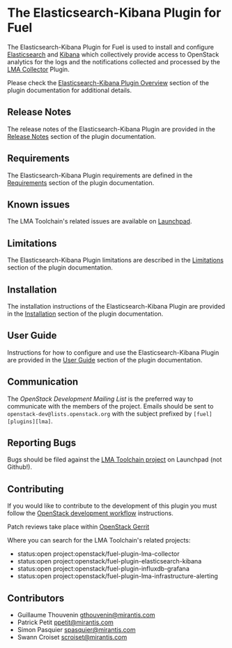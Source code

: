 The Elasticsearch-Kibana Plugin for Fuel
========================================

The Elasticsearch-Kibana Plugin for Fuel is used to install and configure
[Elasticsearch](https://www.elastic.co/products/elasticsearch) and
[Kibana](https://www.elastic.co/products/kibana) which collectively
provide access to OpenStack analytics for the logs and the notifications collected
and processed by the [LMA Collector](
http://fuel-plugin-lma-collector.readthedocs.org/en/latest/index.html)
Plugin.

Please check the [Elasticsearch-Kibana Plugin Overview](
http://fuel-plugin-elasticsearch-kibana.readthedocs.org/en/latest/overview.html#overview)
section of the plugin documentation for additional details.

Release Notes
-------------

The release notes of the Elasticsearch-Kibana Plugin are provided in the
[Release Notes](
http://fuel-plugin-elasticsearch-kibana.readthedocs.org/en/latest/releases.html)
section of the plugin documentation.

Requirements
------------

The Elasticsearch-Kibana Plugin requirements are defined in the [Requirements](
http://fuel-plugin-elasticsearch-kibana.readthedocs.org/en/latest/overview.html#requirements)
section of the plugin documentation.

Known issues
------------

The LMA Toolchain's related issues are available on [Launchpad](
https://bugs.launchpad.net/lma-toolchain).

Limitations
-----------

The Elasticsearch-Kibana Plugin limitations are described in the [Limitations](
http://fuel-plugin-elasticsearch-kibana.readthedocs.org/en/latest/overview.html#limitations)
section of the plugin documentation.

Installation
------------

The installation instructions of the Elasticsearch-Kibana Plugin are provided
in the [Installation](
http://fuel-plugin-elasticsearch-kibana.readthedocs.org/en/latest/installation.html)
section of the plugin documentation.

User Guide
----------

Instructions for how to configure and use the Elasticsearch-Kibana Plugin
are provided in the [User Guide](
http://fuel-plugin-elasticsearch-kibana.readthedocs.org/en/latest/user.html)
section of the plugin documentation.

Communication
-------------

The *OpenStack Development Mailing List* is the preferred way to communicate
with the members of the project.
Emails should be sent to `openstack-dev@lists.openstack.org` with the subject
prefixed by `[fuel][plugins][lma]`.

Reporting Bugs
--------------

Bugs should be filed against the [LMA Toolchain project](
https://launchpad.net/lma-toolchain) on Launchpad (not Github!).

Contributing
------------

If you would like to contribute to the development of this plugin you must
follow the [OpenStack development workflow](
http://docs.openstack.org/infra/manual/developers.html#development-workflow)
instructions.

Patch reviews take place within [OpenStack Gerrit](
https://review.openstack.org/)

Where you can search for the LMA Toolchain's related projects:

* status:open project:openstack/fuel-plugin-lma-collector
* status:open project:openstack/fuel-plugin-elasticsearch-kibana
* status:open project:openstack/fuel-plugin-influxdb-grafana
* status:open project:openstack/fuel-plugin-lma-infrastructure-alerting

Contributors
------------

* Guillaume Thouvenin <gthouvenin@mirantis.com>
* Patrick Petit <ppetit@mirantis.com>
* Simon Pasquier <spasquier@mirantis.com>
* Swann Croiset <scroiset@mirantis.com>
